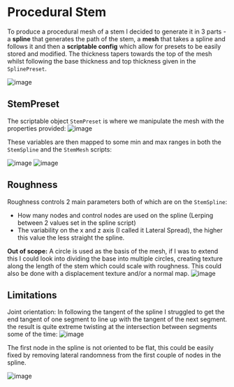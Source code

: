# Procedural Stem
To produce a procedural mesh of a stem I decided to generate it in 3 parts - a **spline** that generates the path of the stem, a **mesh** that takes a spline and follows it and then a **scriptable config** which allow for presets to be easily stored and modified. The thickness tapers towards the top of the mesh whilst following the base thickness and top thickness given in the `SplinePreset`.

![image](https://github.com/user-attachments/assets/1da47da8-a54b-4825-a2a6-99886c024ea3)

## StemPreset

The scriptable object `StemPreset` is where we manipulate the mesh with the properties provided:
![image](https://github.com/user-attachments/assets/a4ad9c63-8913-459b-888f-34b95741d20e)

These variables are then mapped to some min and max ranges in both the `StemSpline` and the `StemMesh` scripts:

![image](https://github.com/user-attachments/assets/1a3c440c-f925-42d6-9d8e-c913af4f8b01)
![image](https://github.com/user-attachments/assets/bb75b5af-e0d9-473d-b7f6-0f23341d2480)

## Roughness
Roughness controls 2 main parameters both of which are on the `StemSpline`:
 - How many nodes and control nodes are used on the spline (Lerping between 2 values set in the spline script)
 - The variability on the x and z axis (I called it Lateral Spread), the higher this value the less straight the spline.

**Out of scope:**
A circle is used as the basis of the mesh, if I was to extend this I could look into dividing the base into multiple circles, creating texture along the length of the stem which could scale with roughness.
This could also be done with a displacement texture and/or a normal map.
![image](https://github.com/user-attachments/assets/0373c091-5a7c-418c-9b0e-c628c57c6774)

## Limitations
Joint orientation:
In following the tangent of the spline I struggled to get the end tangent of one segment to line up with the tangent of the next segment. the result is quite extreme twisting at the intersection between segments some of the time:
![image](https://github.com/user-attachments/assets/fa339d2f-7ea4-48c5-ada6-c0a82ec6d8b0)

The first node in the spline is not oriented to be flat, this could be easily fixed by removing lateral randomness from the first couple of nodes in the spline.

![image](https://github.com/user-attachments/assets/c0d7a76f-7032-45ff-95c3-5e8a1cdfb162)






